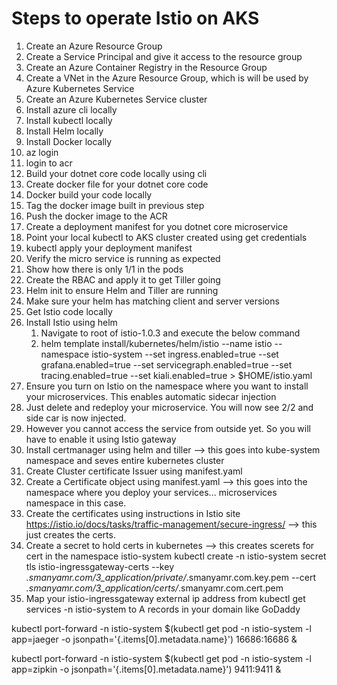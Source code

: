 # Steps to operate Istio on AKS

1. Create an Azure Resource Group
2. Create a Service Principal and give it access to the resource group
3. Create an Azure Container Registry in the Resource Group
4. Create a VNet in the Azure Resource Group, which is will be used by Azure Kubernetes Service
5. Create an Azure Kubernetes Service cluster
6. Install azure cli locally
7. Install kubectl locally
8. Install Helm locally
9. Install Docker locally
10. az login
11. login to acr
12. Build your dotnet core code locally using cli
13. Create docker file for your dotnet core code
14. Docker build your code locally
15. Tag the docker image built in previous step
16. Push the docker image to the ACR
17. Create a deployment manifest for you dotnet core microservice
18. Point your local kubectl to AKS cluster created using get credentials
19. kubectl apply your deployment manifest
20. Verify the micro service is running as expected
21. Show how there is only 1/1 in the pods
22. Create the RBAC and apply it to get Tiller going
23. Helm init to ensure Helm and Tiller are running
24. Make sure your helm has matching client and server versions
25. Get Istio code locally
26. Install Istio using helm
    1. Navigate to root of istio-1.0.3 and execute the below command
    2. helm template install/kubernetes/helm/istio --name istio --namespace istio-system --set ingress.enabled=true --set grafana.enabled=true --set servicegraph.enabled=true --set tracing.enabled=true --set kiali.enabled=true > $HOME/istio.yaml
27. Ensure you turn on Istio on the namespace where you want to install your microservices. This enables automatic sidecar injection
28. Just delete and redeploy your microservice. You will now see 2/2 and side car is now injected.
29. However you cannot access the service from outside yet. So you will have to enable it using Istio gateway
30. Install certmanager using helm and tiller --> this goes into kube-system namespace and seves entire kubernetes cluster
31. Create Cluster certificate Issuer using manifest.yaml
32. Create a Certificate object using manifest.yaml --> this goes into the namespace where you deploy your services... microservices namespace in this case.
33. Create the certificates using instructions in Istio site https://istio.io/docs/tasks/traffic-management/secure-ingress/  --> this just creates the certs.
34. Create a secret to hold certs in kubernetes --> this creates scerets for cert in the namespace istio-system
kubectl create -n istio-system secret tls istio-ingressgateway-certs --key *.smanyamr.com/3_application/private/*.smanyamr.com.key.pem --cert *.smanyamr.com/3_application/certs/*.smanyamr.com.cert.pem
35. Map your istio-ingressgateway external ip address from kubectl get services -n istio-system to A records in your domain like GoDaddy

kubectl port-forward -n istio-system $(kubectl get pod -n istio-system -l app=jaeger -o jsonpath='{.items[0].metadata.name}') 16686:16686 &


kubectl port-forward -n istio-system $(kubectl get pod -n istio-system -l app=zipkin -o jsonpath='{.items[0].metadata.name}') 9411:9411 &